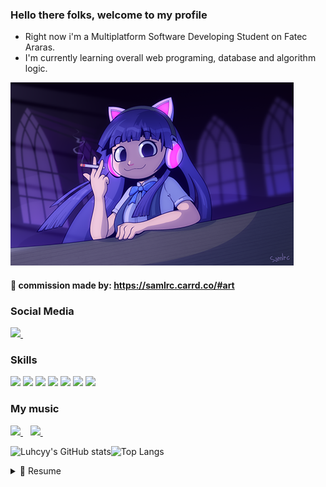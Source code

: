 ### Hello there folks, welcome to my profile 


- Right now i'm a Multiplatform Software Developing Student on Fatec Araras.
- I'm currently learning overall web programing, database and algorithm logic.


  
![alt text](https://github.com/Luhcyy/Luhcyy/blob/main/images/luhcycommssion3.png)

#### :ram: commission made by: https://samlrc.carrd.co/#art



### Social Media
<p>
  <a href=https://www.linkedin.com/in/lucas-luiz-assis-609a3a205>
   <img src=https://img.shields.io/badge/LinkedIn-151515?style=for-the-badge&logo=linkedin&logoColor=white/>
  </a>&nbsp;&nbsp;
  
  </p>
  
  ### Skills
  <p>
  <a>
    <img src=https://img.shields.io/badge/MySQL-151515?style=for-the-badge&logo=mysql&logoColor=black/>
    <img src=https://img.shields.io/badge/VueJs-151515?style=for-the-badge&logo=css3&logoColor=white/>
    <img src=https://img.shields.io/badge/NodeJs-151515?style=for-the-badge&logo=html5&logoColor=white/>
    <img src=https://img.shields.io/badge/JavaScript-151515?style=for-the-badge&logo=javascript&logoColor=F7DF1E/>
    <img src=https://img.shields.io/badge/TypeScript-151515?style=for-the-badge&logo=typescript&logoColor=white/>
    <img src=https://img.shields.io/badge/Angular-151515?style=for-the-badge&logo=angular&logoColor=white/>
    <img src=https://img.shields.io/badge/PHP-151515?style=for-the-badge&logo=php&logoColor=white/>
    
  </a>
  </p>
  
  ### My music
  <p>
  <a href=https://soundcloud.com/luhcy>
   <img src=https://img.shields.io/badge/SoundCloud-151515?style=for-the-badge&logo=soundcloud&logoColor=white/>
  </a>&nbsp;&nbsp;  
  <a href=https://open.spotify.com/artist/4GKzZZ9jZcP4zPKsSxMZSp?si=VNQ-AtOrTI6vBXCf7sb3DQ>
   <img src=https://img.shields.io/badge/Spotify-151515?style=for-the-badge&logo=spotify&logoColor=white/>
  </a>&nbsp;&nbsp; 
  </p>
  
![Luhcyy's GitHub stats](https://github-readme-stats.vercel.app/api?username=Luhcyy&theme=dark&show_icons=true)![Top Langs](https://github-readme-stats.vercel.app/api/top-langs/?username=Luhcyy&layout=compact&theme=dark)
  
  
  <details>
    <summary> 📝 Resume</summary>
    
## Education
  - 📖 **System Development**\
  📆 2019 - 2022  
  🏫 ** ETEC Tenente Aviador Gustavo Klug** - Pirassununga, São Paulo
  
  - 📖 **Multiplatform Software Development**\
  📆 2023 - now  
  🏫 ** Fatec Araras** - Araras, São Paulo
